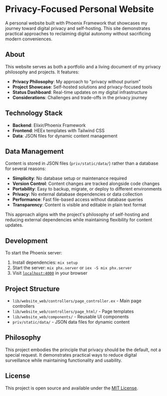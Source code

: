 # Privacy-Focused Personal Website

A personal website built with Phoenix Framework that showcases my journey toward digital privacy and self-hosting. This site demonstrates practical approaches to reclaiming digital autonomy without sacrificing modern conveniences.

## About

This website serves as both a portfolio and a living document of my privacy philosophy and projects. It features:

- **Privacy Philosophy**: My approach to "privacy without purism"
- **Project Showcase**: Self-hosted solutions and privacy-focused tools
- **Status Dashboard**: Real-time updates on my digital infrastructure
- **Considerations**: Challenges and trade-offs in the privacy journey

## Technology Stack

- **Backend**: Elixir/Phoenix Framework
- **Frontend**: HEEx templates with Tailwind CSS
- **Data**: JSON files for dynamic content management

## Data Management

Content is stored in JSON files (`priv/static/data/`) rather than a database for several reasons:

- **Simplicity**: No database setup or maintenance required
- **Version Control**: Content changes are tracked alongside code changes
- **Portability**: Easy to backup, migrate, or deploy to different environments
- **Privacy**: No external database dependencies or data collection
- **Performance**: Fast file-based access without database queries
- **Transparency**: Content is visible and editable in plain text format

This approach aligns with the project's philosophy of self-hosting and reducing external dependencies while maintaining flexibility for content updates.

## Development

To start the Phoenix server:

1. Install dependencies: `mix setup`
2. Start the server: `mix phx.server` or `iex -S mix phx.server`
3. Visit [`localhost:4000`](http://localhost:4000) in your browser

## Project Structure

- `lib/website_web/controllers/page_controller.ex` - Main page controllers
- `lib/website_web/controllers/page_html/` - Page templates
- `lib/website_web/components/` - Reusable UI components
- `priv/static/data/` - JSON data files for dynamic content

## Philosophy

This project embodies the principle that privacy should be the default, not a special request. It demonstrates practical ways to reduce digital surveillance while maintaining functionality and usability.

## License

This project is open source and available under the [MIT License](LICENSE).
